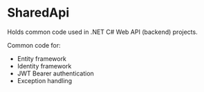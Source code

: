 ﻿# SharedApi

Holds common code used in .NET C# Web API (backend) projects.

Common code for:
- Entity framework
- Identity framework
- JWT Bearer authentication
- Exception handling